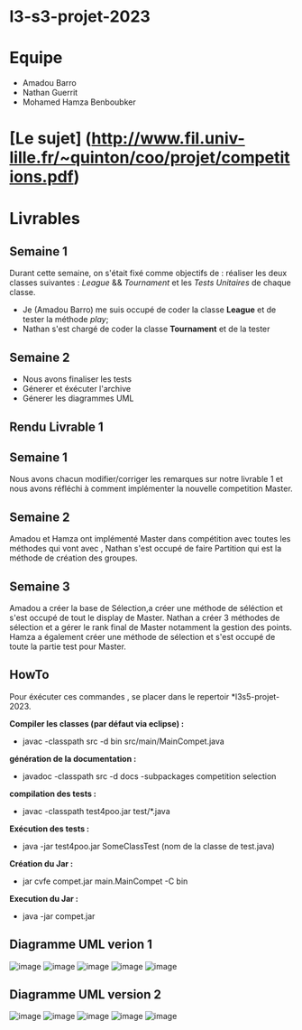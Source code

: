 # l3-s3-projet-2023

# Equipe
- Amadou Barro
- Nathan Guerrit
- Mohamed Hamza Benboubker

# [Le sujet] (http://www.fil.univ-lille.fr/~quinton/coo/projet/competitions.pdf)

# Livrables

## Semaine 1

Durant cette semaine, on s'était fixé comme objectifs de : réaliser les deux
classes suivantes : *League* && *Tournament* et les *Tests Unitaires* de chaque classe.  
- Je (Amadou Barro) me suis occupé de coder la classe **League** et de tester
la méthode *play*;
- Nathan s'est chargé de coder la classe **Tournament** et de la tester

## Semaine 2
- Nous avons finaliser les tests
- Génerer et éxécuter l'archive
- Génerer les diagrammes UML

## Rendu Livrable 1

## Semaine 1 

Nous avons chacun modifier/corriger les remarques sur notre livrable 1 et nous avons réfléchi à comment implémenter la nouvelle competition Master.

## Semaine 2

Amadou et Hamza ont implémenté Master dans compétition avec toutes les méthodes qui vont avec , Nathan s'est occupé de faire Partition qui
est la méthode de création des groupes.

## Semaine 3 

Amadou a créer la base de Sélection,a créer une méthode de séléction et s'est occupé de tout le display de Master. 
Nathan a créer 3 méthodes de sélection et a gérer le rank final de Master notamment la gestion des points.
Hamza a également créer une méthode de sélection  et s'est occupé de toute la partie test pour Master.

## HowTo

Pour éxécuter ces commandes , se placer dans le repertoir *l3s5-projet-2023.

**Compiler les classes (par défaut via eclipse) :**

- javac -classpath src -d bin src/main/MainCompet.java

**génération de la documentation :**

-  javadoc -classpath src -d docs -subpackages competition selection 


**compilation des tests :**

- javac -classpath test4poo.jar test/*.java 

**Exécution des tests :**

- java -jar test4poo.jar SomeClassTest (nom de la classe de test.java)

**Création du Jar :**

- jar cvfe compet.jar main.MainCompet -C bin

**Execution du Jar :**

- java -jar compet.jar 

## Diagramme UML verion 1

![image](UML/version1/competition.png)
![image](UML/version1/competitor.png)
![image](UML/version1/match.png)
![image](UML/version1/display.png)
![image](UML/version1/test.png)



## Diagramme UML version 2


![image](UML/version2/competition.png)
![image](UML/version2/competitor.png)
![image](UML/version2/match.png)
![image](UML/version2/display.png)
![image](UML/version2/test.png)

